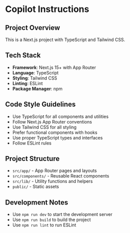 # Copilot Instructions

<!-- Use this file to provide workspace-specific custom instructions to Copilot. For more details, visit https://code.visualstudio.com/docs/copilot/copilot-customization#_use-a-githubcopilotinstructionsmd-file -->

## Project Overview
This is a Next.js project with TypeScript and Tailwind CSS.

## Tech Stack
- **Framework**: Next.js 15+ with App Router
- **Language**: TypeScript
- **Styling**: Tailwind CSS
- **Linting**: ESLint
- **Package Manager**: npm

## Code Style Guidelines
- Use TypeScript for all components and utilities
- Follow Next.js App Router conventions
- Use Tailwind CSS for all styling
- Prefer functional components with hooks
- Use proper TypeScript types and interfaces
- Follow ESLint rules

## Project Structure
- `src/app/` - App Router pages and layouts
- `src/components/` - Reusable React components
- `src/lib/` - Utility functions and helpers
- `public/` - Static assets

## Development Notes
- Use `npm run dev` to start the development server
- Use `npm run build` to build the project
- Use `npm run lint` to run ESLint
